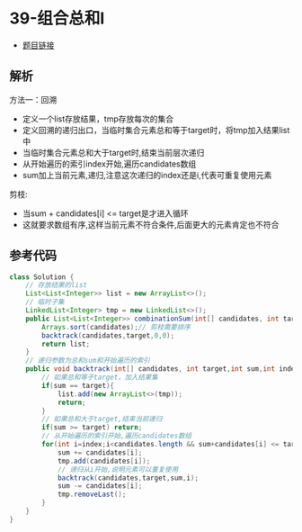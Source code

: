 # 39-组合总和I

- [题目链接](https://leetcode-cn.com/problems/combination-sum/)

## 解析

方法一：回溯
- 定义一个list存放结果，tmp存放每次的集合
- 定义回溯的递归出口，当临时集合元素总和等于target时，将tmp加入结果list中
- 当临时集合元素总和大于target时,结束当前层次递归
- 从开始遍历的索引index开始,遍历candidates数组
- sum加上当前元素,递归,注意这次递归的index还是i,代表可重复使用元素

剪枝:
- 当sum + candidates[i] <= target是才进入循环
- 这就要求数组有序,这样当前元素不符合条件,后面更大的元素肯定也不符合

## 参考代码
```Java
class Solution {
    // 存放结果的list
    List<List<Integer>> list = new ArrayList<>();
    // 临时子集
    LinkedList<Integer> tmp = new LinkedList<>();
    public List<List<Integer>> combinationSum(int[] candidates, int target) {
        Arrays.sort(candidates);// 剪枝需要排序
        backtrack(candidates,target,0,0);
        return list;
    }
    // 递归参数为总和sum和开始遍历的索引
    public void backtrack(int[] candidates, int target,int sum,int index){
        // 如果总和等于target，加入结果集
        if(sum == target){
            list.add(new ArrayList<>(tmp));
            return;
        }
        // 如果总和大于target,结束当前递归
        if(sum >= target) return;
        // 从开始遍历的索引开始,遍历candidates数组
        for(int i=index;i<candidates.length && sum+candidates[i] <= target;i++){
            sum += candidates[i];
            tmp.add(candidates[i]);
            // 递归从i开始,说明元素可以重复使用
            backtrack(candidates,target,sum,i);
            sum -= candidates[i];
            tmp.removeLast();
        }
    }
}
```
